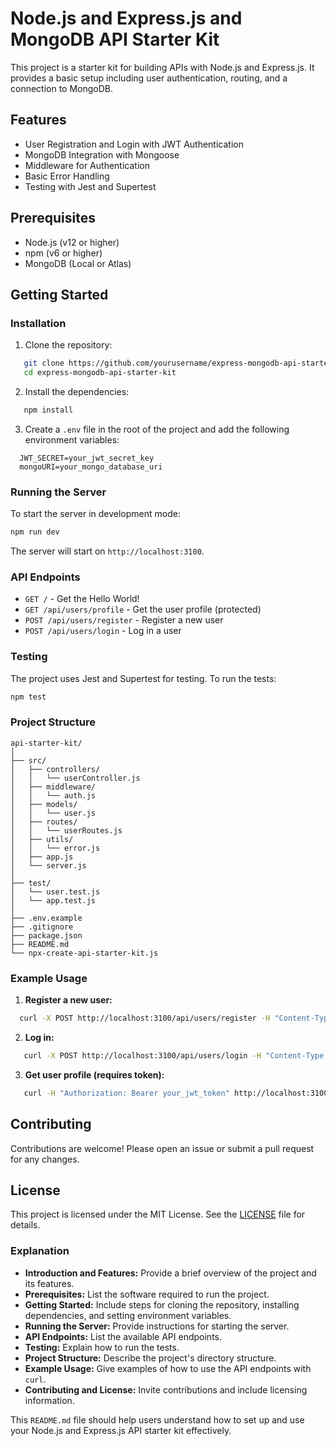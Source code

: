 # Node.js and Express.js and MongoDB API Starter Kit

This project is a starter kit for building APIs with Node.js and Express.js. It provides a basic setup including user authentication, routing, and a connection to MongoDB.

## Features

- User Registration and Login with JWT Authentication
- MongoDB Integration with Mongoose
- Middleware for Authentication
- Basic Error Handling
- Testing with Jest and Supertest

## Prerequisites

- Node.js (v12 or higher)
- npm (v6 or higher)
- MongoDB (Local or Atlas)

## Getting Started

### Installation

1. Clone the repository:

```sh
   git clone https://github.com/yourusername/express-mongodb-api-starter-kit.git
   cd express-mongodb-api-starter-kit
```

2. Install the dependencies:

```sh
   npm install
```

3. Create a `.env` file in the root of the project and add the following environment variables:

```plaintext
  JWT_SECRET=your_jwt_secret_key
  mongoURI=your_mongo_database_uri
```

### Running the Server

To start the server in development mode:

```sh
npm run dev
```

The server will start on `http://localhost:3100`.

### API Endpoints

- `GET /` - Get the Hello World!
- `GET /api/users/profile` - Get the user profile (protected)
- `POST /api/users/register` - Register a new user
- `POST /api/users/login` - Log in a user

### Testing

The project uses Jest and Supertest for testing. To run the tests:

```sh
npm test
```

### Project Structure

```
api-starter-kit/
│
├── src/
│   ├── controllers/
│   │   └── userController.js
│   ├── middleware/
│   │   └── auth.js
│   ├── models/
│   │   └── user.js
│   ├── routes/
│   │   └── userRoutes.js
│   ├── utils/
│   │   └── error.js
│   ├── app.js
│   └── server.js
│
├── test/
│   └── user.test.js
│   └── app.test.js
│
├── .env.example
├── .gitignore
├── package.json
├── README.md
└── npx-create-api-starter-kit.js
```

### Example Usage

1. **Register a new user:**

```sh
  curl -X POST http://localhost:3100/api/users/register -H "Content-Type: application/json" -d '{"name": "John Doe", "email": "johndoe@example.com", "password": "password123"}'
```

2. **Log in:**

```sh
   curl -X POST http://localhost:3100/api/users/login -H "Content-Type: application/json" -d '{"email": "johndoe@example.com", "password": "password123"}'
```

3. **Get user profile (requires token):**

```sh
   curl -H "Authorization: Bearer your_jwt_token" http://localhost:3100/api/users/profile
```

## Contributing

Contributions are welcome! Please open an issue or submit a pull request for any changes.

## License

This project is licensed under the MIT License. See the [LICENSE](LICENSE) file for details.

### Explanation

- **Introduction and Features:** Provide a brief overview of the project and its features.
- **Prerequisites:** List the software required to run the project.
- **Getting Started:** Include steps for cloning the repository, installing dependencies, and setting environment variables.
- **Running the Server:** Provide instructions for starting the server.
- **API Endpoints:** List the available API endpoints.
- **Testing:** Explain how to run the tests.
- **Project Structure:** Describe the project's directory structure.
- **Example Usage:** Give examples of how to use the API endpoints with `curl`.
- **Contributing and License:** Invite contributions and include licensing information.

This `README.md` file should help users understand how to set up and use your Node.js and Express.js API starter kit effectively.
